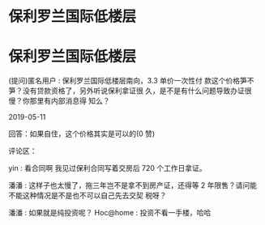 # 保利罗兰国际低楼层

# 保利罗兰国际低楼层

(提问)匿名用户 : 保利罗兰国际低楼层南向，3.3 单价一次性付 款这个价格笋不笋？没有贷款资格了，另外听说保利拿证很 久，是不是有什么问题导致办证很慢？你那里有内部消息得 知么？

2019-05-11

回答：如果自住，这个价格其实是可以的(0 赞)

评论区：

yin : 看合同啊 我见过保利合同写着交房后 720 个工作日拿证。

潘潘 : 这样子也太慢了，拖三年岂不是拿不到房产证，还得等 2 年限售？请问能不能这种情况是不是也不可以自己先去交契 税呀？

潘潘 : 如果就是纯投资呢？ Hoc@home : 投资不看一手楼，哈哈